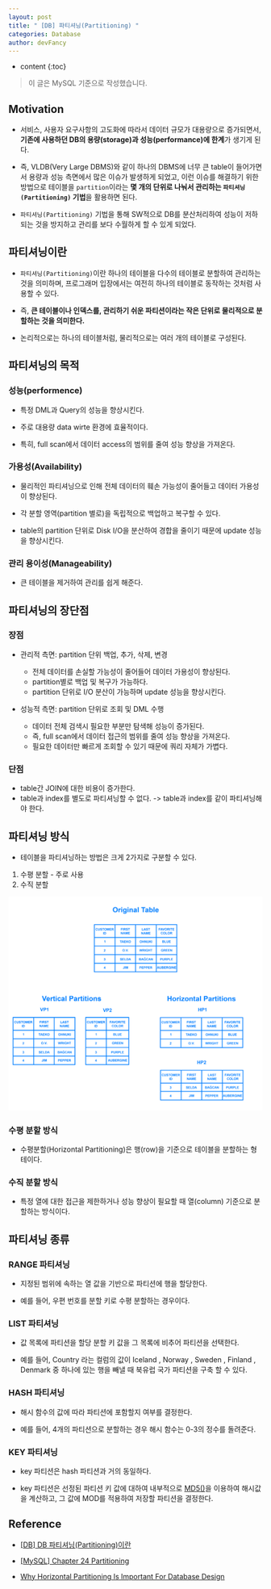 ```yaml
---
layout: post
title: " [DB] 파티셔닝(Partitioning) "
categories: Database
author: devFancy
---
```

* content
{:toc}

> 이 글은 MySQL 기준으로 작성했습니다.

## Motivation

* 서비스, 사용자 요구사항의 고도화에 따라서 데이터 규모가 대용량으로 증가되면서, **기존에 사용하던 DB의 용량(storage)과 성능(performance)에 한계**가 생기게 된다.

* 즉, VLDB(Very Large DBMS)와 같이 하나의 DBMS에 너무 큰 table이 들어가면서 용량과 성능 측면에서 많은 이슈가 발생하게 되었고, 이런 이슈를 해결하기 위한 방법으로 테이블을 `partition`이라는 **몇 개의 단위로 나눠서 관리하는 `파티셔닝(Partitioning)` 기법**을 활용하면 된다.

* `파티셔닝(Partitioning)` 기법을 통해 SW적으로 DB를 분산처리하여 성능이 저하되는 것을 방지하고 관리를 보다 수월하게 할 수 있게 되었다.

## 파티셔닝이란

* `파티셔닝(Partitioning)`이란 하나의 테이블을 다수의 테이블로 분할하여 관리하는 것을 의미하며, 프로그래머 입장에서는 여전히 하나의 테이블로 동작하는 것처럼 사용할 수 있다.

* 즉, **큰 테이블이나 인덱스를, 관리하기 쉬운 파티션이라는 작은 단위로 물리적으로 분할하는 것을 의미한다.**

* 논리적으로는 하나의 테이블처럼, 물리적으로는 여러 개의 테이블로 구성된다.

## 파티셔닝의 목적

### 성능(performence)

* 특정 DML과 Query의 성능을 향상시킨다.

* 주로 대용량 data wirte 환경에 효율적이다.

* 특히, full scan에서 데이터 access의 범위를 줄여 성능 향상을 가져온다.

### 가용성(Availability)

* 물리적인 파티셔닝으로 인해 전체 데이터의 훼손 가능성이 줄어들고 데이터 가용성이 향상된다.

* 각 분할 영역(partition 별로)을 독립적으로 백업하고 복구할 수 있다.

* table의 partition 단위로 Disk I/O을 분산하여 경합을 줄이기 때문에 update 성능을 향상시킨다.

### 관리 용이성(Manageability)

* 큰 테이블을 제거하여 관리를 쉽게 해준다.

## 파티셔닝의 장단점

### 장점

* 관리적 측면: partition 단위 백업, 추가, 삭제, 변경
    * 전체 데이터를 손실할 가능성이 줄어들어 데이터 가용성이 향상된다.
    * partition별로 백업 및 복구가 가능하다.
    * partition 단위로 I/O 분산이 가능하며 update 성능을 향상시킨다.

* 성능적 측면: partition 단위로 조회 및 DML 수행
    * 데이터 전체 검색시 필요한 부분만 탐색해 성능이 증가된다.
    * 즉, full scan에서 데이터 접근의 범위를 줄여 성능 향상을 가져온다.
    * 필요한 데이터만 빠르게 조회할 수 있기 때문에 쿼리 자체가 가볍다.

### 단점

* table간 JOIN에 대한 비용이 증가한다.
* table과 index를 별도로 파티셔닝할 수 없다. -> table과 index를 같이 파티셔닝해야 한다.

## 파티셔닝 방식

* 테이블을 파티셔닝하는 방법은 크게 2가지로 구분할 수 있다.

1. 수평 분할 - 주로 사용
2. 수직 분할

![](/assets/img/db/what_is_horizontal_partitioning_in_database.png)

### 수평 분할 방식

* 수평분할(Horizontal Partitioning)은 행(row)을 기준으로 테이블을 분할하는 형테이다.

### 수직 분할 방식

* 특정 열에 대한 접근을 제한하거나 성능 향상이 필요할 때 열(column) 기준으로 분할하는 방식이다.

## 파티셔닝 종류

### RANGE 파티셔닝

* 지정된 범위에 속하는 열 값을 기반으로 파티션에 행을 할당한다. 

* 예를 들어, 우편 번호를 분할 키로 수평 분할하는 경우이다.

### LIST 파티셔닝

* 값 목록에 파티션을 할당 분할 키 값을 그 목록에 비추어 파티션을 선택한다. 

* 예를 들어, Country 라는 컬럼의 값이 Iceland , Norway , Sweden , Finland , Denmark 중 하나에 있는 행을 빼낼 때 북유럽 국가 파티션을 구축 할 수 있다.

### HASH 파티셔닝

* 해시 함수의 값에 따라 파티션에 포함할지 여부를 결정한다. 

* 예를 들어, 4개의 파티션으로 분할하는 경우 해시 함수는 0-3의 정수를 돌려준다.

### KEY 파티셔닝

* key 파티션은 hash 파티션과 거의 동일하다.

* key 파티션은 선정된 파티션 키 값에 대하여 내부적으로 [MD5()](https://dev.mysql.com/doc/refman/8.0/en/encryption-functions.html#function_md5)을 이용하여 해시값을 계산하고, 그 값에 MOD를 적용하여 저장할 파티션을 결정한다.

## Reference

* [[DB] DB 파티셔닝(Partitioning)이란](https://gmlwjd9405.github.io/2018/09/24/db-partitioning.html)

* [[MySQL] Chapter 24 Partitioning](https://dev.mysql.com/doc/refman/8.0/en/partitioning.html)

* [Why Horizontal Partitioning Is Important For Database Design](https://www.rkimball.com/why-horizontal-partitioning-is-important-for-database-design/)